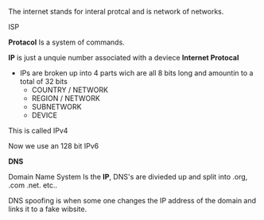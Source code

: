 The internet stands for interal protcal and is network of networks.

ISP

**Protacol** Is a system of commands.

**IP** is just a unquie number associated with a deviece **Internet Protocal**

- IPs are broken up into 4 parts wich are all 8 bits long and amountin to a total of 32 bits
  - COUNTRY / NETWORK
  - REGION / NETWORK
  - SUBNETWORK
  - DEVICE

This is called IPv4

Now we use an 128 bit IPv6

**DNS**

Domain Name System Is the **IP**, DNS's are divieded up and split into .org, .com .net. etc..

DNS spoofing is when some one changes the IP address of the domain and links it to a fake wibsite.

